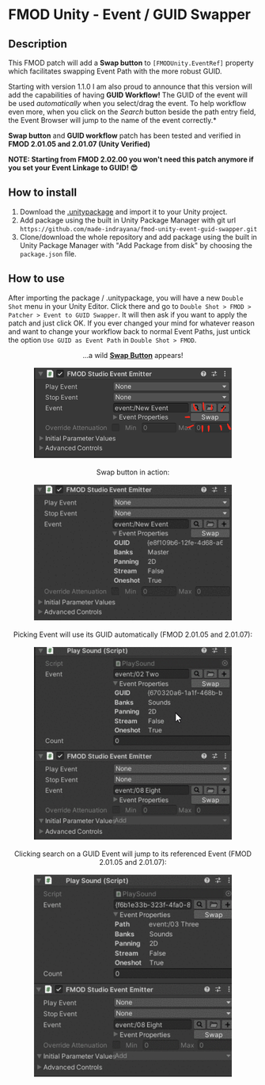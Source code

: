 # FMOD Unity - Event / GUID Swapper

## Description

This FMOD patch will add a **Swap button** to `[FMODUnity.EventRef]` property which facilitates swapping Event Path with the more robust GUID.

Starting with version 1.1.0 I am also proud to announce that this version will add the capabilities of having **GUID Workflow!** The GUID of the event will be used *automatically* when you select/drag the event. To help workflow even more, when you click on the *Search* button beside the path entry field, the Event Browser will jump to the name of the event correctly.*

**Swap button** and **GUID workflow** patch has been tested and verified in **FMOD 2.01.05 and 2.01.07 (Unity Verified)**

**NOTE: Starting from FMOD 2.02.00 you won't need this patch anymore if you set your Event Linkage to GUID! :heart_eyes:**

## How to install

1. Download the [.unitypackage](https://github.com/made-indrayana/fmod-unity-event-guid-swapper/releases/) and import it to your Unity project.
2. Add package using the built in Unity Package Manager with git url `https://github.com/made-indrayana/fmod-unity-event-guid-swapper.git`
3. Clone/download the whole repository and add package using the built in Unity Package Manager with "Add Package from disk" by choosing the `package.json` file.

## How to use

After importing the package / .unitypackage, you will have a new `Double Shot` menu in your Unity Editor. Click there and go to `Double Shot > FMOD > Patcher > Event to GUID Swapper`. It will then ask if you want to apply the patch and just click OK. If you ever changed your mind for whatever reason and want to change your workflow back to normal Event Paths, just untick the option `Use GUID as Event Path` in `Double Shot > FMOD`.

<p align="center">
...a wild <u><b>Swap Button</b></u> appears!<br><br>
<img src="https://raw.githubusercontent.com/made-indrayana/fmod-unity-event-guid-swapper/imgs/screenshot01.png" width=400><br><br>
Swap button in action:<br><br>
<img src="https://raw.githubusercontent.com/made-indrayana/fmod-unity-event-guid-swapper/imgs/inaction.gif" width=400><br><br>
Picking Event will use its GUID automatically (FMOD 2.01.05 and 2.01.07):<br><br>
<img src="https://raw.githubusercontent.com/made-indrayana/fmod-unity-event-guid-swapper/imgs/eventpicker-guid.gif" width=400><br><br>
Clicking search on a GUID Event will jump to its referenced Event (FMOD 2.01.05 and 2.01.07):<br><br>
<img src="https://raw.githubusercontent.com/made-indrayana/fmod-unity-event-guid-swapper/imgs/eventpicker-jump.gif" width=400><br><br>
</p>
